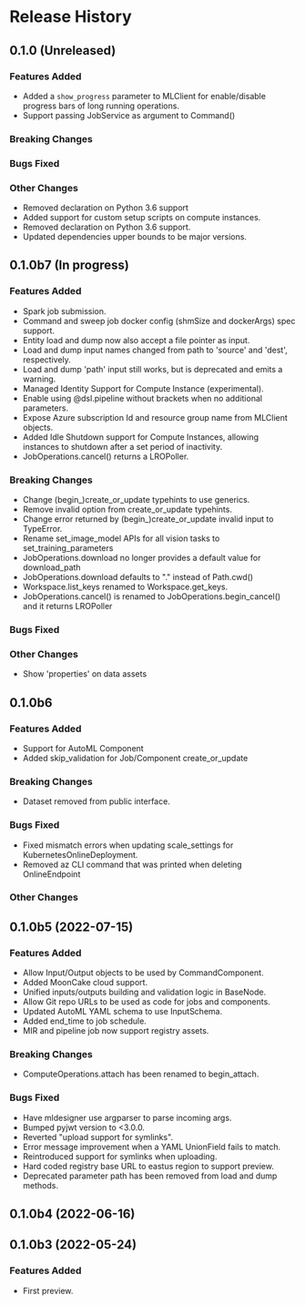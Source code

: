 # Release History

## 0.1.0 (Unreleased)

### Features Added
 - Added a `show_progress` parameter to MLClient for enable/disable progress bars of long running operations.
 - Support passing JobService as argument to Command()

### Breaking Changes

### Bugs Fixed

### Other Changes
 - Removed declaration on Python 3.6 support
 - Added support for custom setup scripts on compute instances.
 - Removed declaration on Python 3.6 support.
 - Updated dependencies upper bounds to be major versions.

## 0.1.0b7 (In progress)

### Features Added
 - Spark job submission.
 - Command and sweep job docker config (shmSize and dockerArgs) spec support.
 - Entity load and dump now also accept a file pointer as input.
 - Load and dump input names changed from path to 'source' and 'dest', respectively.
 - Load and dump 'path' input still works, but is deprecated and emits a warning.
 - Managed Identity Support for Compute Instance (experimental).
 - Enable using @dsl.pipeline without brackets when no additional parameters.
 - Expose Azure subscription Id and resource group name from MLClient objects.
 - Added Idle Shutdown support for Compute Instances, allowing instances to shutdown after a set period of inactivity.
 - JobOperations.cancel() returns a LROPoller.

### Breaking Changes
 - Change (begin_)create_or_update typehints to use generics.
 - Remove invalid option from create_or_update typehints.
 - Change error returned by (begin_)create_or_update invalid input to TypeError.
 - Rename set_image_model APIs for all vision tasks to set_training_parameters
 - JobOperations.download no longer provides a default value for download_path
 - JobOperations.download defaults to "." instead of Path.cwd()
 - Workspace.list_keys renamed to Workspace.get_keys.
 - JobOperations.cancel() is renamed to JobOperations.begin_cancel() and it returns LROPoller

### Bugs Fixed

### Other Changes
 - Show 'properties' on data assets

## 0.1.0b6

### Features Added

- Support for AutoML Component
- Added skip_validation for Job/Component create_or_update

### Breaking Changes

- Dataset removed from public interface.

### Bugs Fixed

- Fixed mismatch errors when updating scale_settings for KubernetesOnlineDeployment.
- Removed az CLI command that was printed when deleting OnlineEndpoint

### Other Changes


## 0.1.0b5 (2022-07-15)

### Features Added

- Allow Input/Output objects to be used by CommandComponent.
- Added MoonCake cloud support.
- Unified inputs/outputs building and validation logic in BaseNode.
- Allow Git repo URLs to be used as code for jobs and components.
- Updated AutoML YAML schema to use InputSchema.
- Added end_time to job schedule.
- MIR and pipeline job now support registry assets.

### Breaking Changes
- ComputeOperations.attach has been renamed to begin_attach.

### Bugs Fixed

- Have mldesigner use argparser to parse incoming args.
- Bumped pyjwt version to <3.0.0.
- Reverted "upload support for symlinks".
- Error message improvement when a YAML UnionField fails to match.
- Reintroduced support for symlinks when uploading.
- Hard coded registry base URL to eastus region to support preview.
- Deprecated parameter path has been removed from load and dump methods.

## 0.1.0b4 (2022-06-16)

## 0.1.0b3 (2022-05-24)

### Features Added

- First preview.
